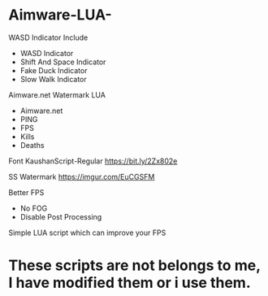 # Aimware-LUA-
WASD Indicator Include

- WASD Indicator
- Shift And Space Indicator
- Fake Duck Indicator
- Slow Walk Indicator

Aimware.net Watermark LUA

 - Aimware.net
 - PING
 - FPS
 - Kills
 - Deaths
 
 Font KaushanScript-Regular
 https://bit.ly/2Zx802e
 
 SS Watermark
 https://imgur.com/EuCGSFM
 
 Better FPS
 
  - No FOG
  - Disable Post Processing
  
  Simple LUA script which can improve your FPS
  
# These scripts are not belongs to me, I have modified them or i use them.
 
 
 
 

